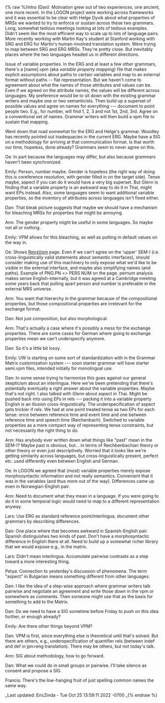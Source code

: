 {% raw %}Intro (Dan): Motivation grew out of two experiences, one ancient, one
more recent. In the LOGON project were working across frameworks and it
was essential to be clear with Helge Dyvik about what properties of MRSs
we wanted to try to enforce or sustain across these two grammars. Long,
somewhat tedious meetings looking at lots of tedious examples. Didn't
seem like the most efficient way to scale up to lots of language pairs.
More recently working with Martin Kay's student at Stanford working with
SRG and ERG for Martin's human-involved translation system. Were trying
to map between SRG and ERG MRSs. They're pretty close. But inevitably
places where the two languages headed us in different directions.

Issue of variable properties. In the ERG and at least a few other
grammars, there's a \[name\].vpm (aka *variable property mapping*) file
that makes explicit assumptions about paths to certain variables and map
to an external format without paths -- flat representation. But we
haven't come to agreement about what the names of those attributes and
values can be. Even if we agreed on the attribute names, the values will
be different across languages. My preference would be to sit down with
the existing grammar writers and maybe one or two semanticists. Then
build up a superset of possible values and agree on names for everything
--- document to point people two. E.g., for number, will find 1, 2, 3
and not 1st, 2nd, 3rd. Agree on a conventional set of names. Grammar
writers will then build a vpm file to sustain that mapping.

Went down that road somewhat for the ERG and Helge's grammar. Woodley
has recently pointed out inadequacies in the current ERG. Maybe have a
SIG on a methodology for arriving at that communication format. Is that
worth our time, hopeless, done already? Grammars seem to never agree on
this.

Oe: In part because the languages may differ, but also because grammars
haven't been synchronized.

Emily: Person, number maybe. Gender is hopeless (the right way of doing
this is coreference resolution, with gender filled in on the target
side). Tense maybe, aspect if you can do it would have a very big
superset. But Glenn is finding that a variable property is an awkward
way to do it in Thai, might want EPs instead. Also, some languages seem
to want additional variable properties, so the inventory of attributes
across languages isn't fixed either.

Dan: That bleak picture suggests that maybe we should have a mechanism
for bleaching MRSs for properties that might be annoying.

Ann: The gender property might be useful in some languages. So maybe not
all or nothing.

Emily: VPM allows for this bleaching, as well as putting in default
values on the way in.

Oe: Shows [RmrsVpm](https://blog.inductorsoftware.com/docsproto/tools/RmrsVpm) page. Even if we can't agree on the 'upper'
SEM-I (i.e. cross-linguistically valid statements about semantic
interfaces), should consider making use of this machinery to only expose
what we'd like to be visible in the external interface, and maybe also
simplifying names (and paths). Example of PNG.PN &lt;&gt; PERS NUM on
the page. pernum analysis makes sense English-internally, but it was
agreed at a Cambridge meeting some years back that pulling apart person
and number is preferable in the external MRS universe.

Ann: You want that hierarchy in the grammar because of the compositional
properties, but those compositional properties are irrelevant for the
exchange format.

Dan: Not just composition, but also morphological.

Ann: That's actually a case where it's possibly a mess for the exchange
properties. There are some cases for German where going to exchange
properties mean we can't underspecify anymore.

Dan: So it's a little bit lossy.

Emily: UW is starting on some sort of standardization with in the
Grammar Matrix customization system --- soon starter grammar will have
starter semi.vpm files, intended initially for monolingual use.

Dan: In some sense trying to harmonize this goes against our general
skepticism about an interlingua. Here we've been pretending that there's
potentially eventually a right answer about the variable properties.
Maybe that's not right. I also talked with Glenn about aspect in Thai.
Might be pushed back into using EPs in rels --- packing it into a
variable property English is an illusion cross-linguistically. The
underspecification of aspect gets trickier if rels. We had at one point
treated tense as two EPs for each tense: once between reference time and
event time and one between reference time and speech time (Reichenbach).
Switched to variable properties as a more compact way of representing
tense constraints, but not necessarily the right thing to do.

Ann: Has anybody ever written down what things like "past" mean in the
SEM-I? Maybe past is obvious, but... in terms of Reichbenbachian theory
or other theory or even just descriptively. Worried that it looks like
we're getting similarity across languages, but cross-linguistically
present, perfect etc. used differently even between English and German.

Oe: In LOGON we agreed that (most) variable properties merely expose
morphosyntactic information and not really semantics. Convenient that it
was in the variables (and thus more out of the way). Differences came up
even in Norwegian-English pair.

Ann: Need to document what they mean in a language. If you were going to
do it in some temporal logic would need to map to a different
representation anyway.

Lars: Use ERG as standard reference point/interlingua, document other
grammars by describing differences.

Dan: One place where that becomes awkward in Spanish-English pair.
Spanish distinguishes two kinds of past. Don't have a morphosyntactic
difference in English there at all. Need to build up a somewhat richer
library that we would expose e.g., in the matrix.

Lars: Didn't mean interlingua. Accumulate pairwise contrasts as a step
toward a more interesting thing.

Petya: Connection to yesterday's discussion of phenomena. The term
"aspect" in Bulgarian means something different from other languages.

Dan: I like the idea of a step-wise approach where grammar writers talk
pairwise and negotiate an agreement and write those down in the vpm or
somewhere as comments. Then someone might use that as the basis for
something to add to the Matrix.

Dan: Do we need to have a SIG sometime before Friday to push on this
idea further, or enough already?

Emily: Are there other things beyond VPM?

Dan: VPM is first, since everything else is theoretical until that's
solved. But there are others, e.g., underspecification of quantifier
rels (between indef and def in jpn&gt;eng translation). There may be
others, but not today's talk.

Ann: SIG about methodology, how to go forward.

Dan: What we could do in small groups or pairwise. I'll take silence as
consent and propose a SIG.

Francis: There's the low-hanging fruit of just spelling common names the
same way.

_Last updated: EricZinda - Tue Oct 25 13:59:11 2022 -0700
_{% endraw %}